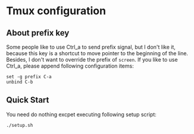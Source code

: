 # Tmux configuration

## About prefix key

Some people like to use Ctrl_a to send prefix signal, but I don't like it, because this key is a shortcut to move pointer to the beginning of the line. Besides, I don't want to
override the prefix of `screen`. If you like to use Ctrl_a, please append following configuration items:

```
set -g prefix C-a
unbind C-b
```

## Quick Start

You need do nothing excpet executing following setup script:

```bash
./setup.sh
```
